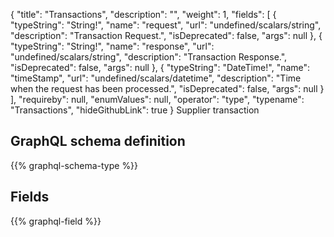 {
  "title": "Transactions",
  "description": "",
  "weight": 1,
  "fields": [
    {
      "typeString": "String!",
      "name": "request",
      "url": "undefined/scalars/string",
      "description": "Transaction Request.",
      "isDeprecated": false,
      "args": null
    },
    {
      "typeString": "String!",
      "name": "response",
      "url": "undefined/scalars/string",
      "description": "Transaction Response.",
      "isDeprecated": false,
      "args": null
    },
    {
      "typeString": "DateTime!",
      "name": "timeStamp",
      "url": "undefined/scalars/datetime",
      "description": "Time when the request has been processed.",
      "isDeprecated": false,
      "args": null
    }
  ],
  "requireby": null,
  "enumValues": null,
  "operator": "type",
  "typename": "Transactions",
  "hideGithubLink": true
}
Supplier transaction
## GraphQL schema definition

{{% graphql-schema-type %}}

## Fields

{{% graphql-field %}}
